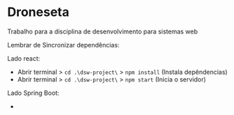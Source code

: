 # Droneseta
Trabalho para a disciplina de desenvolvimento para sistemas web

Lembrar de Sincronizar dependências: 

Lado react: 

- Abrir terminal >  ``` cd .\dsw-project\ ``` > ``` npm install ``` (Instala depêndencias)
- Abrir terminal >  ``` cd .\dsw-project\ ``` > ``` npm start ``` (Inicia o servidor)

Lado Spring Boot: 

- 
